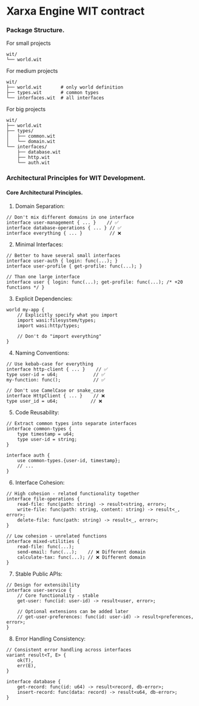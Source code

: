 # Xarxa Engine WIT contract

### Package Structure.

For small projects
```
wit/
└── world.wit  
```

For medium projects
```
wit/
├── world.wit       # only world definition
├── types.wit       # common types
└── interfaces.wit  # all interfaces
```

For big projects
```
wit/
├── world.wit
├── types/
│   ├── common.wit
│   └── domain.wit
└── interfaces/
    ├── database.wit
    ├── http.wit
    └── auth.wit
```


### Architectural Principles for WIT Development.

#### Core Architectural Principles.

1. Domain Separation:
```wit
// Don't mix different domains in one interface
interface user-management { ... }    // ✅
interface database-operations { ... } // ✅
interface everything { ... }          // ❌
```

2. Minimal Interfaces:
```wit
// Better to have several small interfaces
interface user-auth { login: func(...); }
interface user-profile { get-profile: func(...); }

// Than one large interface
interface user { login: func(...); get-profile: func(...); /* +20 functions */ }
```

3. Explicit Dependencies:
```wit
world my-app {
    // Explicitly specify what you import
    import wasi:filesystem/types;
    import wasi:http/types;
    
    // Don't do "import everything"
}
```

4. Naming Conventions:
```wit
// Use kebab-case for everything
interface http-client { ... }    // ✅
type user-id = u64;             // ✅
my-function: func();            // ✅

// Don't use CamelCase or snake_case  
interface HttpClient { ... }    // ❌
type user_id = u64;            // ❌
```

5. Code Reusability:
```wit
// Extract common types into separate interfaces
interface common-types {
    type timestamp = u64;
    type user-id = string;
}

interface auth {
    use common-types.{user-id, timestamp};
    // ...
}
```

6. Interface Cohesion:
```
// High cohesion - related functionality together
interface file-operations {
    read-file: func(path: string) -> result<string, error>;
    write-file: func(path: string, content: string) -> result<_, error>;
    delete-file: func(path: string) -> result<_, error>;
}

// Low cohesion - unrelated functions
interface mixed-utilities {
    read-file: func(...);
    send-email: func(...);    // ❌ Different domain
    calculate-tax: func(...); // ❌ Different domain
}
```

7. Stable Public APIs:
```wit
// Design for extensibility
interface user-service {
    // Core functionality - stable
    get-user: func(id: user-id) -> result<user, error>;
    
    // Optional extensions can be added later
    // get-user-preferences: func(id: user-id) -> result<preferences, error>;
}
```

8. Error Handling Consistency:
```wit
// Consistent error handling across interfaces
variant result<T, E> {
    ok(T),
    err(E),
}

interface database {
    get-record: func(id: u64) -> result<record, db-error>;
    insert-record: func(data: record) -> result<u64, db-error>;
}
```